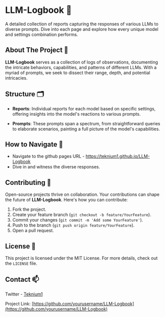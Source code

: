 # LLM-Logbook 📘

A detailed collection of reports capturing the responses of various LLMs to diverse prompts. Dive into each page and explore how every unique model and settings combination performs.

## About The Project 📄

**LLM-Logbook** serves as a collection of logs of observations, documenting the intricate behaviors, capabilities, and patterns of different LLMs. With a myriad of prompts, we seek to dissect their range, depth, and potential intricacies.

## Structure 🗂

- **Reports**: Individual reports for each model based on specific settings, offering insights into the model's reactions to various prompts.
  
- **Prompts**: These prompts span a spectrum, from straightforward queries to elaborate scenarios, painting a full picture of the model's capabilities.

## How to Navigate 🧭

- Navigate to the github pages URL - https://teknium1.github.io/LLM-Logbook
- Dive in and witness the diverse responses.

## Contributing 🤝

Open-source projects thrive on collaboration. Your contributions can shape the future of **LLM-Logbook**. Here's how you can contribute:

1. Fork the project.
2. Create your feature branch (`git checkout -b feature/YourFeature`).
3. Commit your changes (`git commit -m 'Add some YourFeature'`).
4. Push to the branch (`git push origin feature/YourFeature`).
5. Open a pull request.

## License 📝

This project is licensed under the MIT License. For more details, check out the `LICENSE` file.

## Contact 📫

Twitter - [Teknium1](https://x.com/Teknium1)

Project Link: [https://github.com/yourusername/LLM-Logbook](https://github.com/yourusername/LLM-Logbook)
